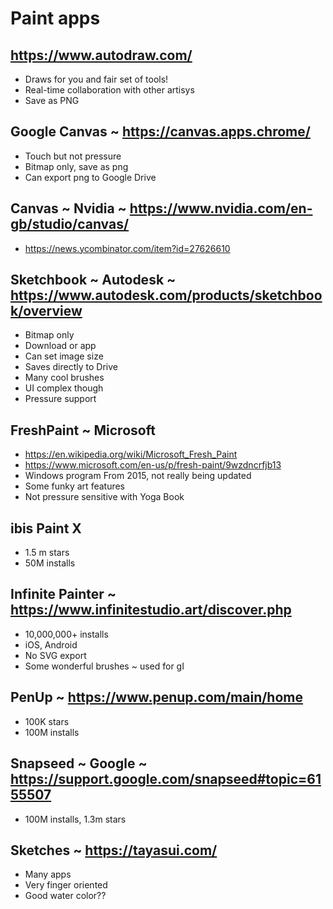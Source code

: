 # Paint apps

## https://www.autodraw.com/

* Draws for you and fair set of tools!
* Real-time collaboration with other artisys
* Save as PNG

## Google Canvas ~ https://canvas.apps.chrome/
* Touch but not pressure
* Bitmap only, save as png
* Can export png to Google Drive



## Canvas ~ Nvidia ~ https://www.nvidia.com/en-gb/studio/canvas/
* https://news.ycombinator.com/item?id=27626610


## Sketchbook ~ Autodesk ~ https://www.autodesk.com/products/sketchbook/overview
* Bitmap only
* Download or app
* Can set image size
* Saves directly to Drive
* Many cool brushes
* UI complex though
* Pressure support


## FreshPaint ~ Microsoft
* https://en.wikipedia.org/wiki/Microsoft_Fresh_Paint
* https://www.microsoft.com/en-us/p/fresh-paint/9wzdncrfjb13
* Windows program From 2015, not really being updated
* Some funky art features
* Not pressure sensitive with Yoga Book


## ibis Paint X
* 1.5 m stars
* 50M installs


## Infinite Painter ~ https://www.infinitestudio.art/discover.php
* 10,000,000+ installs
* iOS, Android
* No SVG export
* Some wonderful brushes ~ used for gI



## PenUp ~ https://www.penup.com/main/home
* 100K stars
* 100M installs


## Snapseed ~ Google ~ https://support.google.com/snapseed#topic=6155507

* 100M installs, 1.3m stars


## Sketches ~ https://tayasui.com/
* Many apps
* Very finger oriented
* Good water color??
